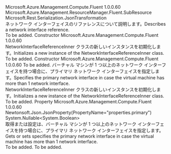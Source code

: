 <Type Name="NetworkInterfaceReferenceInner" FullName="Microsoft.Azure.Management.Compute.Fluent.Models.NetworkInterfaceReferenceInner">
  <TypeSignature Language="C#" Value="public class NetworkInterfaceReferenceInner : Microsoft.Azure.Management.ResourceManager.Fluent.SubResource" />
  <TypeSignature Language="ILAsm" Value=".class public auto ansi beforefieldinit NetworkInterfaceReferenceInner extends Microsoft.Azure.Management.ResourceManager.Fluent.SubResource" />
  <TypeSignature Language="DocId" Value="T:Microsoft.Azure.Management.Compute.Fluent.Models.NetworkInterfaceReferenceInner" />
  <TypeSignature Language="VB.NET" Value="Public Class NetworkInterfaceReferenceInner&#xA;Inherits SubResource" />
  <TypeSignature Language="F#" Value="type NetworkInterfaceReferenceInner = class&#xA;    inherit SubResource" />
  <AssemblyInfo>
    <AssemblyName>Microsoft.Azure.Management.Compute.Fluent</AssemblyName>
    <AssemblyVersion>1.0.0.60</AssemblyVersion>
  </AssemblyInfo>
  <Base>
    <BaseTypeName>Microsoft.Azure.Management.ResourceManager.Fluent.SubResource</BaseTypeName>
  </Base>
  <Interfaces />
  <Attributes>
    <Attribute>
      <AttributeName>Microsoft.Rest.Serialization.JsonTransformation</AttributeName>
    </Attribute>
  </Attributes>
  <Docs>
    <summary>
            <span data-ttu-id="69922-101">ネットワーク インターフェイスのリファレンスについて説明します。</span><span class="sxs-lookup"><span data-stu-id="69922-101">Describes a network interface reference.</span></span>
            </summary>
    <remarks>To be added.</remarks>
  </Docs>
  <Members>
    <Member MemberName=".ctor">
      <MemberSignature Language="C#" Value="public NetworkInterfaceReferenceInner ();" />
      <MemberSignature Language="ILAsm" Value=".method public hidebysig specialname rtspecialname instance void .ctor() cil managed" />
      <MemberSignature Language="DocId" Value="M:Microsoft.Azure.Management.Compute.Fluent.Models.NetworkInterfaceReferenceInner.#ctor" />
      <MemberSignature Language="VB.NET" Value="Public Sub New ()" />
      <MemberType>Constructor</MemberType>
      <AssemblyInfo>
        <AssemblyName>Microsoft.Azure.Management.Compute.Fluent</AssemblyName>
        <AssemblyVersion>1.0.0.60</AssemblyVersion>
      </AssemblyInfo>
      <Parameters />
      <Docs>
        <summary>
            <span data-ttu-id="69922-102">NetworkInterfaceReferenceInner クラスの新しいインスタンスを初期化します。</span><span class="sxs-lookup"><span data-stu-id="69922-102">Initializes a new instance of the NetworkInterfaceReferenceInner class.</span></span>
            </summary>
        <remarks>To be added.</remarks>
      </Docs>
    </Member>
    <Member MemberName=".ctor">
      <MemberSignature Language="C#" Value="public NetworkInterfaceReferenceInner (string id = null, Nullable&lt;bool&gt; primary = null);" />
      <MemberSignature Language="ILAsm" Value=".method public hidebysig specialname rtspecialname instance void .ctor(string id, valuetype System.Nullable`1&lt;bool&gt; primary) cil managed" />
      <MemberSignature Language="DocId" Value="M:Microsoft.Azure.Management.Compute.Fluent.Models.NetworkInterfaceReferenceInner.#ctor(System.String,System.Nullable{System.Boolean})" />
      <MemberSignature Language="VB.NET" Value="Public Sub New (Optional id As String = null, Optional primary As Nullable(Of Boolean) = null)" />
      <MemberSignature Language="F#" Value="new Microsoft.Azure.Management.Compute.Fluent.Models.NetworkInterfaceReferenceInner : string * Nullable&lt;bool&gt; -&gt; Microsoft.Azure.Management.Compute.Fluent.Models.NetworkInterfaceReferenceInner" Usage="new Microsoft.Azure.Management.Compute.Fluent.Models.NetworkInterfaceReferenceInner (id, primary)" />
      <MemberType>Constructor</MemberType>
      <AssemblyInfo>
        <AssemblyName>Microsoft.Azure.Management.Compute.Fluent</AssemblyName>
        <AssemblyVersion>1.0.0.60</AssemblyVersion>
      </AssemblyInfo>
      <Parameters>
        <Parameter Name="id" Type="System.String" />
        <Parameter Name="primary" Type="System.Nullable&lt;System.Boolean&gt;" />
      </Parameters>
      <Docs>
        <param name="id">To be added.</param>
        <param name="primary"><span data-ttu-id="69922-103">バーチャル マシンが 1 つ以上のネットワーク インターフェイスを持つ場合に、プライマリ ネットワーク インターフェイスを指定します。</span><span class="sxs-lookup"><span data-stu-id="69922-103">Specifies the primary network interface in case the virtual machine has more than 1 network interface.</span></span></param>
        <summary>
            <span data-ttu-id="69922-104">NetworkInterfaceReferenceInner クラスの新しいインスタンスを初期化します。</span><span class="sxs-lookup"><span data-stu-id="69922-104">Initializes a new instance of the NetworkInterfaceReferenceInner class.</span></span>
            </summary>
        <remarks>To be added.</remarks>
      </Docs>
    </Member>
    <Member MemberName="Primary">
      <MemberSignature Language="C#" Value="public Nullable&lt;bool&gt; Primary { get; set; }" />
      <MemberSignature Language="ILAsm" Value=".property instance valuetype System.Nullable`1&lt;bool&gt; Primary" />
      <MemberSignature Language="DocId" Value="P:Microsoft.Azure.Management.Compute.Fluent.Models.NetworkInterfaceReferenceInner.Primary" />
      <MemberSignature Language="VB.NET" Value="Public Property Primary As Nullable(Of Boolean)" />
      <MemberSignature Language="F#" Value="member this.Primary : Nullable&lt;bool&gt; with get, set" Usage="Microsoft.Azure.Management.Compute.Fluent.Models.NetworkInterfaceReferenceInner.Primary" />
      <MemberType>Property</MemberType>
      <AssemblyInfo>
        <AssemblyName>Microsoft.Azure.Management.Compute.Fluent</AssemblyName>
        <AssemblyVersion>1.0.0.60</AssemblyVersion>
      </AssemblyInfo>
      <Attributes>
        <Attribute>
          <AttributeName>Newtonsoft.Json.JsonProperty(PropertyName="properties.primary")</AttributeName>
        </Attribute>
      </Attributes>
      <ReturnValue>
        <ReturnType>System.Nullable&lt;System.Boolean&gt;</ReturnType>
      </ReturnValue>
      <Docs>
        <summary>
            <span data-ttu-id="69922-105">取得または設定は、バーチャル マシンが 1 つ以上のネットワーク インターフェイスを持つ場合に、プライマリ ネットワーク インターフェイスを指定します。</span><span class="sxs-lookup"><span data-stu-id="69922-105">Gets or sets specifies the primary network interface in case the virtual machine has more than 1 network interface.</span></span>
            </summary>
        <value>To be added.</value>
        <remarks>To be added.</remarks>
      </Docs>
    </Member>
  </Members>
</Type>